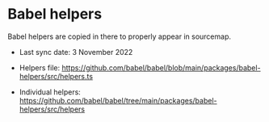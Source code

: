 # Babel helpers

Babel helpers are copied in there to properly appear in sourcemap.

- Last sync date: 3 November 2022

- Helpers file: https://github.com/babel/babel/blob/main/packages/babel-helpers/src/helpers.ts
- Individual helpers: https://github.com/babel/babel/tree/main/packages/babel-helpers/src/helpers
